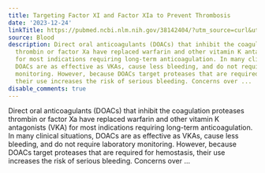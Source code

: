 ```yaml
---
title: Targeting Factor XI and Factor XIa to Prevent Thrombosis
date: '2023-12-24'
linkTitle: https://pubmed.ncbi.nlm.nih.gov/38142404/?utm_source=curl&utm_medium=rss&utm_campaign=journals&utm_content=7603509&fc=None&ff=20231225170640&v=2.18.0
source: Blood
description: Direct oral anticoagulants (DOACs) that inhibit the coagulation proteases
  thrombin or factor Xa have replaced warfarin and other vitamin K antagonists (VKA)
  for most indications requiring long-term anticoagulation. In many clinical situations,
  DOACs are as effective as VKAs, cause less bleeding, and do not require laboratory
  monitoring. However, because DOACs target proteases that are required for hemostasis,
  their use increases the risk of serious bleeding. Concerns over ...
disable_comments: true
---
```

Direct oral anticoagulants (DOACs) that inhibit the coagulation proteases thrombin or factor Xa have replaced warfarin and other vitamin K antagonists (VKA) for most indications requiring long-term anticoagulation. In many clinical situations, DOACs are as effective as VKAs, cause less bleeding, and do not require laboratory monitoring. However, because DOACs target proteases that are required for hemostasis, their use increases the risk of serious bleeding. Concerns over ...